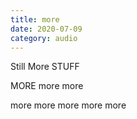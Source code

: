```yaml
---
title: more
date: 2020-07-09
category: audio
---
```

Still More STUFF

MORE more more

more more more
more more